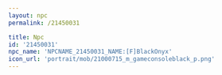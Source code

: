 ```yaml
---
layout: npc
permalink: /21450031

title: Npc
id: '21450031'
npc_name: 'NPCNAME_21450031_NAME:[F]BlackOnyx'
icon_url: 'portrait/mob/21000715_m_gameconsoleblack_p.png'
---
```

